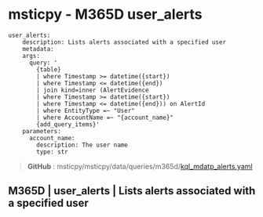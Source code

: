# msticpy - M365D user_alerts
```
user_alerts:
    description: Lists alerts associated with a specified user
    metadata:
    args:
      query: '
        {table}
        | where Timestamp >= datetime({start})
        | where Timestamp <= datetime({end})
        | join kind=inner (AlertEvidence
        | where Timestamp >= datetime({start})
        | where Timestamp <= datetime({end})) on AlertId
        | where EntityType =~ "User"
        | where AccountName =~ "{account_name}"
        {add_query_items}'
    parameters:
      account_name:
        description: The user name
        type: str
```
> **GitHub** : msticpy/msticpy/data/queries/m365d/[kql_mdatp_alerts.yaml](https://github.com/microsoft/msticpy/blob/main/msticpy/data/queries/m365d/kql_mdatp_alerts.yaml)
> 
## M365D | user_alerts | Lists alerts associated with a specified user
